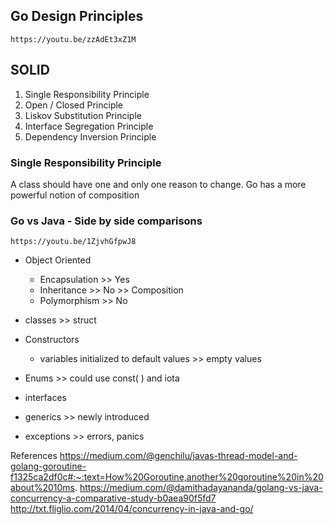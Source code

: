 ## Go Design Principles
    https://youtu.be/zzAdEt3xZ1M

## SOLID
   1. Single Responsibility Principle
   2. Open / Closed Principle
   3. Liskov Substitution Principle
   4. Interface Segregation Principle
   5. Dependency Inversion Principle

### Single Responsibility Principle
   A class should have one and only one reason to change. Go has a more powerful notion of composition


### Go vs Java - Side by side comparisons
    https://youtu.be/1ZjvhGfpwJ8
- Object Oriented
    - Encapsulation  >> Yes
    - Inheritance    >> No   >> Composition
    - Polymorphism   >> No

- classes >> struct

- Constructors
    - variables initialized to default values >> empty values

- Enums  >> could use const( ) and iota

- interfaces

- generics >> newly introduced

- exceptions >> errors, panics

References
    https://medium.com/@genchilu/javas-thread-model-and-golang-goroutine-f1325ca2df0c#:~:text=How%20Goroutine,another%20goroutine%20in%20about%2010ms.
    https://medium.com/@damithadayananda/golang-vs-java-concurrency-a-comparative-study-b0aea90f5fd7
    http://txt.fliglio.com/2014/04/concurrency-in-java-and-go/
